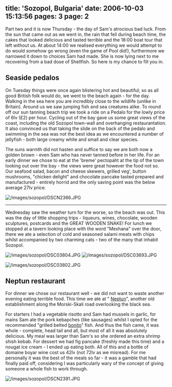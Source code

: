 title: 'Sozopol, Bulgaria'
date: 2006-10-03 15:13:56
pages: 3
page: 2
---

Part two and it is now Thursday - the day of Sam's atrocious bad luck. From the sun that came out as we went in, the rain that fell during beach time, the cakes that looked delicious and tasted terrible and the 18:00 boat tour that left without us. At about 14:00 we realised everything we would attempt to do would somehow go wrong (even the game of Pool did!), furthermore we narrowed it down to choices Sam had made. She is now lying next to me recovering from a bad dose of Shellfish. So here is my chance to fill you in.

## Seaside pedalos

On Tuesday things were once again blistering hot and beautiful; so as all good British folk would do, we went to the beach again - for the day. Walking in the sea here you are incredibly close to the wildlife (unlike in Britain). Around us we saw jumping fish and sea creatures alike. To round off our sun tanning beach trip we took a ride on a Pedalo for the lowly price of 6lv (£2) per hour. Cycling out of the bay gave us some great views of the coast, including the old Sozopol town-wall and overhanging restaurantation. It also convinced us that taking the slide on the back of the pedalo and swimming in the sea was not the best idea as we encountered a number of jellyfish - both large creamy white and small and clear species.

The suns warmth did not hasten and suffice to say we are both now a golden brown - even Sam who has never tanned before in her life. For an early dinner we chose to eat at the 'breme' pectopaht at the tip of the town looking out over the bay - the views were great however the food not so. Our seafood salad, bacon and cheese skewers, grilled veg', button mushrooms, &quot;chicken delight&quot; and chocolate pancake tasted prepared and manufactured - entirely horrid and the only saving point was the below average 27lv price.

![/images/sozopol/DSCN2366.JPG](/images/sozopol/DSCN2366.JPG)

---

Wednesday saw the weather turn for the worse, so the beach was out. This was the day of little shopping trips - liqueurs, wines, chocolate, wooden sculptures, postcards and the GREAT WOODEN SNAKE! For lunch we stopped at a tavern looking place with the word &quot;Mexhana&quot; over the door, there we ate a selection of cold and seasoned salami meats with chips whilst accompanied by two charming cats - two of the many that inhabit Sozopol.

![/images/sozopol/DSC03804.JPG](/images/sozopol/DSC03804.JPG) ![/images/sozopol/DSC03693.JPG](/images/sozopol/DSC03693.JPG)

![/images/sozopol/DSC03802.JPG](/images/sozopol/DSC03802.JPG)

## Neptun restaurant

For dinner we chose our restaurant well - we did not want to waste another evening eating terrible food. This time we ate at &quot; [Neptun](http://www.sofiaecho.com/article/neptune/id_7490/catid_46)&quot;, another old establishment along the Morski-Skali road overlooking the black sea.

For starters I had a vegetable risotto and Sam had mussels in garlic, for mains Sam ate the pork kebapches (like sausages) whilst I opted for the recommended &quot;grilled belted  [bonito](http://en.wikipedia.org/wiki/Bonito)&quot; fish. And thus the fish came, it was whole - complete, head tail and all, but most of all it was absolutely delicious. My meal was larger than Sam's so she ordered an extra shrimp shish kebab. For dessert we had fig pancake (freshly made this time) and a nougat ice cream - I ended up eating both. All of this and a bottle of domaine boyar wine cost us 42lv (not 72lv as we misread). For me personally it was the best of the meals so far - it was a gamble that had finally paid off, considering I was particularly wary of the concept of giving someone a whole fish to work through.

![/images/sozopol/DSCN2391.JPG](/images/sozopol/DSCN2391.JPG)
